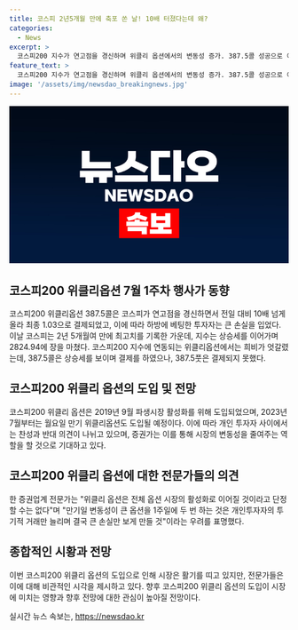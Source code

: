 ```yaml
---
title: 코스피 2년5개월 만에 축포 쏜 날! 10배 터졌다는데 왜?
categories:
  - News
excerpt: >
  코스피200 지수가 연고점을 경신하며 위클리 옵션에서의 변동성 증가. 387.5콜 성공으로 이익을 얻은 반면, 387.5풋으로 베팅한 투자자는 큰 손실을 보였음. 위클리 옵션의 변동성에 대한 전문가들의 조언과 함께, 코스피와 코스닥지수의 상황과 상승에 따른 위클리 옵션의 행사가 변화 등 상세한 증시 동향 설명. 도입된 이후 찬반 의견이 분분하며, 파생상품 시장에서의 위클리 옵션의 역할과 잠재적 영향에 대한 전문가들의 다양한 견해.
feature_text: >
  코스피200 지수가 연고점을 경신하며 위클리 옵션에서의 변동성 증가. 387.5콜 성공으로 이익을 얻은 반면, 387.5풋으로 베팅한 투자자는 큰 손실을 보였음. 위클리 옵션의 변동성에 대한 전문가들의 조언과 함께, 코스피와 코스닥지수의 상황과 상승에 따른 위클리 옵션의 행사가 변화 등 상세한 증시 동향 설명. 도입된 이후 찬반 의견이 분분하며, 파생상품 시장에서의 위클리 옵션의 역할과 잠재적 영향에 대한 전문가들의 다양한 견해.
image: '/assets/img/newsdao_breakingnews.jpg'
---
```


<p><img src="/assets/img/newsdao_breakingnews.jpg" alt="firstkoreanews 속보" /></p>

<h2 data-ke-size="size26">코스피200 위클리옵션 7월 1주차 행사가 동향</h2>

<p data-ke-size="size16">코스피200 위클리옵션 387.5콜은 코스피가 연고점을 경신하면서 전일 대비 10배 넘게 올라 최종 1.03으로 결제되었고, 이에 따라 하방에 베팅한 투자자는 큰 손실을 입었다. 이날 코스피는 2년 5개월여 만에 최고치를 기록한 가운데, 지수는 상승세를 이어가며 2824.94에 장을 마쳤다. 코스피200 지수에 연동되는 위클리옵션에서는 희비가 엇갈렸는데, 387.5콜은 상승세를 보이며 결제를 하였으나, 387.5풋은 결제되지 못했다.</p>

<h2 data-ke-size="size26">코스피200 위클리 옵션의 도입 및 전망</h2>

<p data-ke-size="size16">코스피200 위클리 옵션은 2019년 9월 파생시장 활성화를 위해 도입되었으며, 2023년 7월부터는 월요일 만기 위클리옵션도 도입될 예정이다. 이에 따라 개인 투자자 사이에서는 찬성과 반대 의견이 나뉘고 있으며, 증권가는 이를 통해 시장의 변동성을 줄여주는 역할을 할 것으로 기대하고 있다.</p>

<h2 data-ke-size="size26">코스피200 위클리 옵션에 대한 전문가들의 의견</h2>

<p data-ke-size="size16">한 증권업계 전문가는 "위클리 옵션은 전체 옵션 시장의 활성화로 이어질 것이라고 단정할 수는 없다"며 "만기일 변동성이 큰 옵션을 1주일에 두 번 하는 것은 개인투자자의 투기적 거래만 늘리며 결국 큰 손실만 보게 만들 것"이라는 우려를 표명했다.</p>

<h2 data-ke-size="size26">종합적인 시황과 전망</h2>

<p data-ke-size="size16">이번 코스피200 위클리 옵션의 도입으로 인해 시장은 활기를 띠고 있지만, 전문가들은 이에 대해 비관적인 시각을 제시하고 있다. 향후 코스피200 위클리 옵션의 도입이 시장에 미치는 영향과 향후 전망에 대한 관심이 높아질 전망이다.</p>
실시간 뉴스 속보는, <a href="https://newsdao.kr" rel="dofollow">https://newsdao.kr</a>


